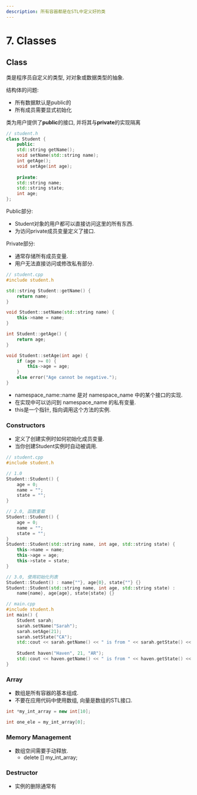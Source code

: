 ```yaml
---
description: 所有容器都是在STL中定义好的类
---
```


# 7. Classes

## Class

类是程序员自定义的类型, 对对象或数据类型的抽象.



结构体的问题:

* 所有数据默认是public的
* 所有成员需要显式初始化



类为用户提供了**public**的接口, 并将其与**private**的实现隔离

```cpp
// student.h
class Student {
    public:
    std::string getName();
    void setName(std::string name);
    int getAge();
    void setAge(int age);
    
    private:
    std::string name;
    std::string state;
    int age;
};
```

Public部分:

* Student对象的用户都可以直接访问这里的所有东西.
* 为访问private成员变量定义了接口.

Private部分:

* 通常存储所有成员变量.
* 用户无法直接访问或修改私有部分.

```cpp
// student.cpp
#include student.h

std::string Student::getName() {
    return name;
}

void Student::setName(std::string name) {
    this->name = name;
}

int Student::getAge() {
    return age;
}

void Student::setAge(int age) {
    if (age >= 0) {
        this->age = age;
    }
    else error("Age cannot be negative.");
}
```

* namespace\_name::name 是对 namespace\_name 中的某个接口的实现.
* 在实现中可以访问到 namespace\_name 的私有变量.
* this是一个指针, 指向调用这个方法的实例.



### Constructors

* 定义了创建实例时如何初始化成员变量.
* 当你创建Student实例时自动被调用.

```cpp
// student.cpp
#include student.h

// 1.0
Student::Student() {
    age = 0;
    name = "";
    state = "";
}

// 2.0, 函数重载
Student::Student() {
    age = 0;
    name = "";
    state = "";
}
Student::Student(std::string name, int age, std::string state) {
    this->name = name;
    this->age = age;
    this->state = state;
}

// 3.0, 使用初始化列表
Student::Student() : name{""}, age{0}, state{""} {}
Student::Student(std::string name, int age, std::string state) :
    name{name}, age{age}, state{state} {}
```

```cpp
// main.cpp
#include student.h
int main() {
    Student sarah;
    sarah.setName("Sarah");
    sarah.setAge(21);
    sarah.setState("CA");
    std::cout << sarah.getName() << " is from " << sarah.getState() << std:: endl;
    
    Student haven("Haven", 21, "AR");
    std::cout << haven.getName() << " is from " << haven.getState() << std::endl;
}
```



### Array

* 数组是所有容器的基本组成.
* 不要在应用代码中使用数组, 向量是数组的STL接口.

```cpp
int *my_int_array = new int[10];

int one_ele = my_int_array[0];
```



### Memory Management

* 数组空间需要手动释放.
  * delete \[] my\_int\_array;



### Destructor

* 实例的删除通常有
